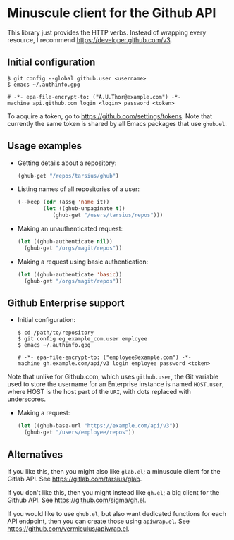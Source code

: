 Minuscule client for the Github API
===================================

This library just provides the HTTP verbs.  Instead of wrapping
every resource, I recommend https://developer.github.com/v3.

Initial configuration
---------------------

```shell
$ git config --global github.user <username>
$ emacs ~/.authinfo.gpg
```

```
# -*- epa-file-encrypt-to: ("A.U.Thor@example.com") -*-
machine api.github.com login <login> password <token>
```

To acquire a token, go to https://github.com/settings/tokens.  Note
that currently the same token is shared by all Emacs packages that
use `ghub.el`.

Usage examples
--------------

* Getting details about a repository:

  ```lisp
  (ghub-get "/repos/tarsius/ghub")
  ```

* Listing names of all repositories of a user:

  ```lisp
  (--keep (cdr (assq 'name it))
          (let ((ghub-unpaginate t))
             (ghub-get "/users/tarsius/repos")))
  ```

* Making an unauthenticated request:

  ```lisp
  (let ((ghub-authenticate nil))
    (ghub-get "/orgs/magit/repos"))
  ```

* Making a request using basic authentication:

  ```lisp
  (let ((ghub-authenticate 'basic))
    (ghub-get "/orgs/magit/repos"))
  ```


Github Enterprise support
-------------------------

* Initial configuration:

  ```shell
  $ cd /path/to/repository
  $ git config eg_example_com.user employee
  $ emacs ~/.authinfo.gpg
  ```

  ```
  # -*- epa-file-encrypt-to: ("employee@example.com") -*-
  machine gh.example.com/api/v3 login employee password <token>
  ```

Note that unlike for Github.com, which uses `github.user`, the Git
variable used to store the username for an Enterprise instance is
named `HOST.user`, where HOST is the host part of the `URI`, with
dots replaced with underscores.

* Making a request:

  ```lisp
  (let ((ghub-base-url "https://example.com/api/v3"))
    (ghub-get "/users/employee/repos"))
  ```

Alternatives
------------

If you like this, then you might also like `glab.el`; a minuscule
client for the Gitlab API.  See https://gitlab.com/tarsius/glab.

If you don't like this, then you might instead like `gh.el`; a big
client for the Github API.  See https://github.com/sigma/gh.el.

If you would like to use `ghub.el`, but also want dedicated
functions for each API endpoint, then you can create those using
`apiwrap.el`.  See https://github.com/vermiculus/apiwrap.el.

